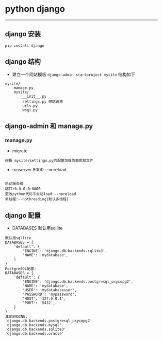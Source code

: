 python django
==============================


----

## django 安装
```pip install django```

## django 结构

+ 建立一个网站模板
```django-admin startproject mysite```
结构如下

```
mysite/
    manage.py
    mysite/
        __init__.py
        settings.py 网站设置
        urls.py
        wsgi.py
```

## django-admin 和 manage.py
### manage.py
+ migrate

```
根据 mysite/settings.py的配置加载依赖库和文件
```
+ runserver 8000 --noreload
```

启动服务器 
端口:0.0.0.0:8000
更改python代码不自动load:--noreload
单线程:--nothreading(默认多线程)
```

## django 配置
+ DATABASES 
  默认用sqllite
  
```
默认用sqllite
DATABASES = {
    'default': {
        'ENGINE': 'django.db.backends.sqlite3',
        'NAME': 'mydatabase',
    }
}
PostgreSQL配置:
DATABASES = {
    'default': {
        'ENGINE': 'django.db.backends.postgresql_psycopg2',
        'NAME': 'mydatabase',
        'USER': 'mydatabaseuser',
        'PASSWORD': 'mypassword',
        'HOST': '127.0.0.1',
        'PORT': '5432',
    }
}
其他ENGINE:
'django.db.backends.postgresql_psycopg2'
'django.db.backends.mysql'
'django.db.backends.sqlite3'
'django.db.backends.oracle'
```

